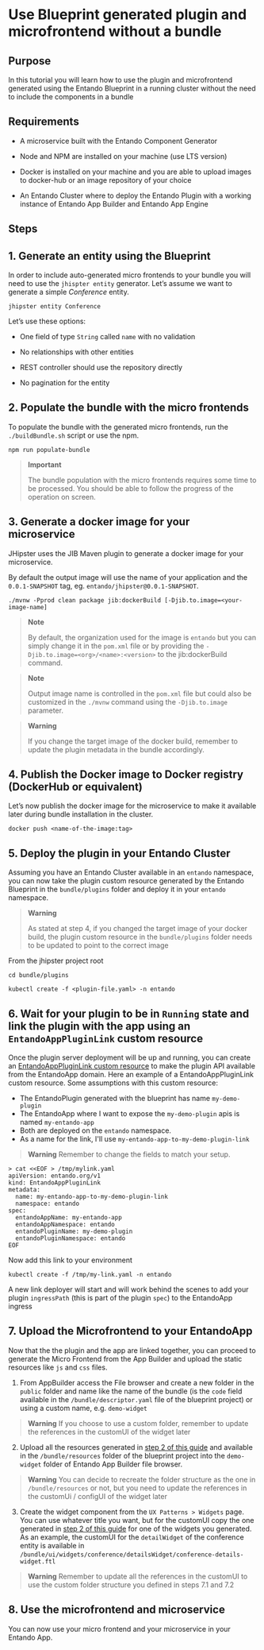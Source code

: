 # Use Blueprint generated plugin and microfrontend without a bundle

## Purpose

In this tutorial you will learn how to use the plugin and microfrontend generated using the Entando Blueprint
in a running cluster without the need to include the components in a bundle 

## Requirements

-   A microservice built with the Entando Component Generator

-   Node and NPM are installed on your machine (use LTS version)

-   Docker is installed on your machine and you are able to upload images to docker-hub or an image repository of your
    choice

-   An Entando Cluster where to deploy the Entando Plugin with a working instance of Entando App Builder 
    and Entando App Engine

## Steps

## 1. Generate an entity using the Blueprint

In order to include auto-generated micro frontends to your bundle you
will need to use the `jhispter entity` generator. Let’s assume we want
to generate a simple *Conference* entity.

    jhipster entity Conference

Let’s use these options:

-   One field of type `String` called `name` with no validation

-   No relationships with other entities

-   REST controller should use the repository directly

-   No pagination for the entity

## 2. Populate the bundle with the micro frontends
<span id="section2"></span>

To populate the bundle with the generated micro frontends, run the
`./buildBundle.sh` script or use the npm.

    npm run populate-bundle

> **Important**
>
> The bundle population with the micro frontends requires some time to
> be processed. You should be able to follow the progress of the
> operation on screen.

## 3. Generate a docker image for your microservice

JHipster uses the JIB Maven plugin to generate a docker image for your
microservice.

By default the output image will use the name of your application and
the `0.0.1-SNAPSHOT` tag, eg. `entando/jhipster@0.0.1-SNAPSHOT`.

    ./mvnw -Pprod clean package jib:dockerBuild [-Djib.to.image=<your-image-name]

> **Note**
>
> By default, the organization used for the image is `entando` but you
> can simply change it in the `pom.xml` file or by providing the
> `-Djib.to.image=<org>/<name>:<version>` to the jib:dockerBuild
> command.

> **Note**
>
> Output image name is controlled in the `pom.xml` file but could also
> be customized in the `./mvnw` command using the `-Djib.to.image`
> parameter.

> **Warning**
>
> If you change the target image of the docker build, remember to update
> the plugin metadata in the bundle accordingly.

## 4. Publish the Docker image to Docker registry (DockerHub or equivalent)

Let’s now publish the docker image for the microservice to make it
available later during bundle installation in the cluster.

    docker push <name-of-the-image:tag>
 
## 5. Deploy the plugin in your Entando Cluster
 
 Assuming you have an Entando Cluster available in an `entando` namespace, you can now take
 the plugin custom resource generated by the Entando Blueprint in the `bundle/plugins` folder and deploy it 
 in your `entando` namespace. 
 
> **Warning**
>
> As stated at step 4, if you changed the target image of your docker build, the plugin custom resource
> in the `bundle/plugins` folder needs to be updated to point to the correct image 

From the jhipster project root

```$bash 
cd bundle/plugins

kubectl create -f <plugin-file.yaml> -n entando
```
 
## 6. Wait for your plugin to be in `Running` state and link the plugin with the app using an `EntandoAppPluginLink` custom resource

Once the plugin server deployment will be up and running, you can create an [EntandoAppPluginLink custom resource](/docs/concepts/custom-resources.md)
to make the plugin API available from the EntandoApp domain. 
Here an example of a EntandoAppPluginLink custom resource. Some assumptions with this custom resource:
- The EntandoPlugin generated with the blueprint has name `my-demo-plugin`
- The EntandoApp where I want to expose the `my-demo-plugin` apis is named `my-entando-app` 
- Both are deployed on the `entando` namespace. 
- As a name for the link, I'll use `my-entando-app-to-my-demo-plugin-link`

> **Warning**
> Remember to change the fields to match your setup.

```
> cat <<EOF > /tmp/mylink.yaml
apiVersion: entando.org/v1
kind: EntandoAppPluginLink
metadata:
  name: my-entando-app-to-my-demo-plugin-link
  namespace: entando 
spec:
  entandoAppName: my-entando-app
  entandoAppNamespace: entando
  entandoPluginName: my-demo-plugin
  entandoPluginNamespace: entando
EOF
```

Now add this link to your environment 
```
kubectl create -f /tmp/my-link.yaml -n entando
```

A new link deployer will start and will work behind the scenes to add your plugin `ingressPath` (this is part of the
plugin `spec`) to the EntandoApp ingress

## 7. Upload the Microfrontend to your EntandoApp

Now that the the plugin and the app are linked together, you can proceed to generate the Micro Frontend from the App Builder 
and upload the static resources like `js` and `css` files.

1. From AppBuilder access the File browser and create a new folder in the `public` folder and name like the name of the bundle (is the `code` field available
in the `/bundle/descriptor.yaml` file of the blueprint project) or using a custom name, e.g. `demo-widget`
> **Warning**
> If you choose to use a custom folder, remember to update the references in the customUI of the widget later 

2. Upload all the resources generated in <a href="#section2">step 2 of this guide</a> and available in the `/bundle/resources` folder 
of the blueprint project into the `demo-widget` folder of Entando App Builder file browser. 
> **Warning** 
> You can decide to recreate the folder structure as the one in `/bundle/resources` or not, but you need to update the
> references in the customUi / configUI of the widget later

3. Create the widget component from the `UX Patterns > Widgets` page. You can use whatever title you want, but for 
the customUI copy the one generated in <a href="#section2">step 2 of this guide</a> for one of the widgets you generated.
As an example, the customUI for the `detailWidget` of the conference entity is available in 
`/bundle/ui/widgets/conference/detailsWidget/conference-details-widget.ftl`

> **Warning**
> Remember to update all the references in the customUI to use the custom folder structure you defined in steps 7.1 and 7.2

## 8. Use the microfrontend and microservice

You can now use your micro frontend and your microservice in your Entando App.